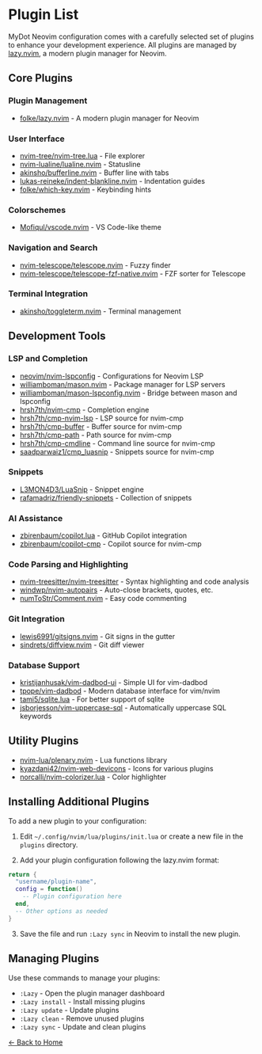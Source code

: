 # Plugin List

MyDot Neovim configuration comes with a carefully selected set of plugins to enhance your development experience. All plugins are managed by [lazy.nvim](https://github.com/folke/lazy.nvim), a modern plugin manager for Neovim.

## Core Plugins

### Plugin Management
- [folke/lazy.nvim](https://github.com/folke/lazy.nvim) - A modern plugin manager for Neovim

### User Interface
- [nvim-tree/nvim-tree.lua](https://github.com/nvim-tree/nvim-tree.lua) - File explorer
- [nvim-lualine/lualine.nvim](https://github.com/nvim-lualine/lualine.nvim) - Statusline
- [akinsho/bufferline.nvim](https://github.com/akinsho/bufferline.nvim) - Buffer line with tabs
- [lukas-reineke/indent-blankline.nvim](https://github.com/lukas-reineke/indent-blankline.nvim) - Indentation guides
- [folke/which-key.nvim](https://github.com/folke/which-key.nvim) - Keybinding hints

### Colorschemes
- [Mofiqul/vscode.nvim](https://github.com/Mofiqul/vscode.nvim) - VS Code-like theme

### Navigation and Search
- [nvim-telescope/telescope.nvim](https://github.com/nvim-telescope/telescope.nvim) - Fuzzy finder
- [nvim-telescope/telescope-fzf-native.nvim](https://github.com/nvim-telescope/telescope-fzf-native.nvim) - FZF sorter for Telescope

### Terminal Integration
- [akinsho/toggleterm.nvim](https://github.com/akinsho/toggleterm.nvim) - Terminal management

## Development Tools

### LSP and Completion
- [neovim/nvim-lspconfig](https://github.com/neovim/nvim-lspconfig) - Configurations for Neovim LSP
- [williamboman/mason.nvim](https://github.com/williamboman/mason.nvim) - Package manager for LSP servers
- [williamboman/mason-lspconfig.nvim](https://github.com/williamboman/mason-lspconfig.nvim) - Bridge between mason and lspconfig
- [hrsh7th/nvim-cmp](https://github.com/hrsh7th/nvim-cmp) - Completion engine
- [hrsh7th/cmp-nvim-lsp](https://github.com/hrsh7th/cmp-nvim-lsp) - LSP source for nvim-cmp
- [hrsh7th/cmp-buffer](https://github.com/hrsh7th/cmp-buffer) - Buffer source for nvim-cmp
- [hrsh7th/cmp-path](https://github.com/hrsh7th/cmp-path) - Path source for nvim-cmp
- [hrsh7th/cmp-cmdline](https://github.com/hrsh7th/cmp-cmdline) - Command line source for nvim-cmp
- [saadparwaiz1/cmp_luasnip](https://github.com/saadparwaiz1/cmp_luasnip) - Snippets source for nvim-cmp

### Snippets
- [L3MON4D3/LuaSnip](https://github.com/L3MON4D3/LuaSnip) - Snippet engine
- [rafamadriz/friendly-snippets](https://github.com/rafamadriz/friendly-snippets) - Collection of snippets

### AI Assistance
- [zbirenbaum/copilot.lua](https://github.com/zbirenbaum/copilot.lua) - GitHub Copilot integration
- [zbirenbaum/copilot-cmp](https://github.com/zbirenbaum/copilot-cmp) - Copilot source for nvim-cmp

### Code Parsing and Highlighting
- [nvim-treesitter/nvim-treesitter](https://github.com/nvim-treesitter/nvim-treesitter) - Syntax highlighting and code analysis
- [windwp/nvim-autopairs](https://github.com/windwp/nvim-autopairs) - Auto-close brackets, quotes, etc.
- [numToStr/Comment.nvim](https://github.com/numToStr/Comment.nvim) - Easy code commenting

### Git Integration
- [lewis6991/gitsigns.nvim](https://github.com/lewis6991/gitsigns.nvim) - Git signs in the gutter
- [sindrets/diffview.nvim](https://github.com/sindrets/diffview.nvim) - Git diff viewer

### Database Support 
- [kristijanhusak/vim-dadbod-ui](https://github.com/kristijanhusak/vim-dadbod-ui) - Simple UI for vim-dadbod
- [tpope/vim-dadbod](https://github.com/tpope/vim-dadbod) - Modern database interface for vim/nvim
- [tami5/sqlite.lua](https://github.com/kkharji/sqlite.lua) - For better support of sqlite
- [jsborjesson/vim-uppercase-sql](https://github.com/jsborjesson/vim-uppercase-sql) - Automatically uppercase SQL keywords

## Utility Plugins

- [nvim-lua/plenary.nvim](https://github.com/nvim-lua/plenary.nvim) - Lua functions library
- [kyazdani42/nvim-web-devicons](https://github.com/kyazdani42/nvim-web-devicons) - Icons for various plugins
- [norcalli/nvim-colorizer.lua](https://github.com/norcalli/nvim-colorizer.lua) - Color highlighter

## Installing Additional Plugins

To add a new plugin to your configuration:

1. Edit `~/.config/nvim/lua/plugins/init.lua` or create a new file in the `plugins` directory.

2. Add your plugin configuration following the lazy.nvim format:

```lua
return {
  "username/plugin-name",
  config = function()
    -- Plugin configuration here
  end,
  -- Other options as needed
}
```

3. Save the file and run `:Lazy sync` in Neovim to install the new plugin.

## Managing Plugins

Use these commands to manage your plugins:

- `:Lazy` - Open the plugin manager dashboard
- `:Lazy install` - Install missing plugins
- `:Lazy update` - Update plugins
- `:Lazy clean` - Remove unused plugins
- `:Lazy sync` - Update and clean plugins

[← Back to Home](index.html)
